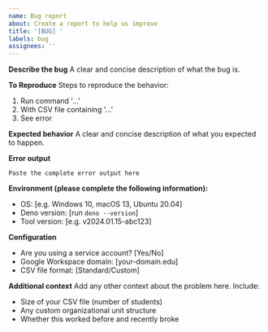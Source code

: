 ```yaml
---
name: Bug report
about: Create a report to help us improve
title: '[BUG] '
labels: bug
assignees: ''
---
```


**Describe the bug**
A clear and concise description of what the bug is.

**To Reproduce**
Steps to reproduce the behavior:

1. Run command '...'
2. With CSV file containing '...'
3. See error

**Expected behavior**
A clear and concise description of what you expected to happen.

**Error output**

```
Paste the complete error output here
```

**Environment (please complete the following information):**

- OS: [e.g. Windows 10, macOS 13, Ubuntu 20.04]
- Deno version: [run `deno --version`]
- Tool version: [e.g. v2024.01.15-abc123]

**Configuration**

- Are you using a service account? [Yes/No]
- Google Workspace domain: [your-domain.edu]
- CSV file format: [Standard/Custom]

**Additional context**
Add any other context about the problem here. Include:

- Size of your CSV file (number of students)
- Any custom organizational unit structure
- Whether this worked before and recently broke

